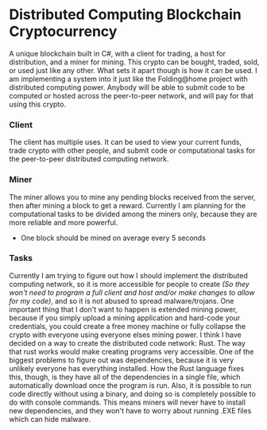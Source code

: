# Distributed Computing Blockchain Cryptocurrency
A unique blockchain built in C#, with a client for trading, a host for distribution, and a miner for mining. This crypto can be bought, traded, sold, or used just like any other. What sets it apart though is how it can be used. I am implementing a system into it just like the Folding@home project with distributed computing power. Anybody will be able to submit code to be computed or hosted across the peer-to-peer network, and will pay for that using this crypto.
### Client
The client has multiple uses. It can be used to view your current funds, trade crypto with other people, and submit code or computational tasks for the peer-to-peer distributed computing network.
### Miner
The miner allows you to mine any pending blocks received from the server, then after mining a block to get a reward. Currently I am planning for the computational tasks to be divided among the miners only, because they are more reliable and more powerful.
* One block should be mined on average every 5 seconds

### Tasks
Currently I am trying to figure out how I should implement the distributed computing network, so it is more accessible for people to create <i>(So they won't need to program a full client and host and/or make changes to allow for my code)</i>, and so it is not abused to spread malware/trojans. One important thing that I don't want to happen is extended mining power, because if you simply upload a mining application and hard-code your credentials, you could create a free money machine or fully collapse the crypto with everyone using everyone elses mining power.
I think I have decided on a way to create the distributed code network: Rust. The way that rust works would make creating programs very accessible. One of the biggest problems to figure out was dependencies, because it is very unlikely everyone has everything installed. How the Rust language fixes this, though, is they have all of the dependencies in a single file, which automatically download once the program is run. Also, it is possible to run code directly without using a binary, and doing so is completely possible to do with console commands. This means miners will never have to install new dependencies, and they won't have to worry about running .EXE files which can hide malware.
